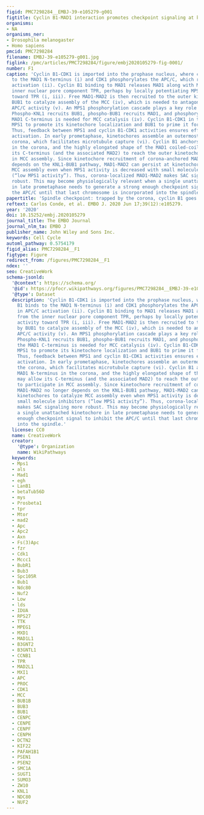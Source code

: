 ```yaml
---
figid: PMC7298284__EMBJ-39-e105279-g001
figtitle: Cyclin B1‐MAD1 interaction promotes checkpoint signaling at kinetochores
organisms:
- NA
organisms_ner:
- Drosophila melanogaster
- Homo sapiens
pmcid: PMC7298284
filename: EMBJ-39-e105279-g001.jpg
figlink: /pmc/articles/PMC7298284/figure/embj2020105279-fig-0001/
number: F1
caption: 'Cyclin B1‐CDK1 is imported into the prophase nucleus, where cyclin B1 binds
  to the MAD1 N‐terminus (i) and CDK1 phosphorylates the APC/C, which results in APC/C
  activation (ii). Cyclin B1 binding to MAD1 releases MAD1 along with MAD2 from the
  inner nuclear pore component TPR, perhaps by locally potentiating MPS1 activity
  toward TPR (i, iii). Free MAD1‐MAD2 is then recruited to the outer kinetochore by
  BUB1 to catalyze assembly of the MCC (iv), which is needed to antagonize rising
  APC/C activity (v). An MPS1 phosphorylation cascade plays a key role in SAC signaling:
  Phospho‐KNL1 recruits BUB1, phospho‐BUB1 recruits MAD1, and phosphorylation of the
  MAD1 C‐terminus is needed for MCC catalysis (iv). Cyclin B1‐CDK1 in turn phosphorylates
  MPS1 to promote its kinetochore localization and BUB1 to prime it for MPS1 phosphorylation.
  Thus, feedback between MPS1 and cyclin B1‐CDK1 activities ensures efficient SAC
  activation. In early prometaphase, kinetochores assemble an outermost domain, the
  corona, which facilitates microtubule capture (vi). Cyclin B1 anchors the MAD1 N‐terminus
  in the corona, and the highly elongated shape of the MAD1 coiled‐coil may allow
  its C‐terminus (and the associated MAD2) to reach the outer kinetochore to participate
  in MCC assembly. Since kinetochore recruitment of corona‐anchored MAD1‐MAD2 no longer
  depends on the KNL1‐BUB1 pathway, MAD1‐MAD2 can persist at kinetochores to catalyze
  MCC assembly even when MPS1 activity is decreased with small molecule inhibitors
  (“low MPS1 activity”). Thus, corona‐localized MAD1‐MAD2 makes SAC signaling more
  robust. This may become physiologically relevant when a single unattached kinetochore
  in late prometaphase needs to generate a strong enough checkpoint signal to inhibit
  the APC/C until that last chromosome is incorporated into the spindle.'
papertitle: 'Spindle checkpoint: trapped by the corona, cyclin B1 goes MAD .'
reftext: Carlos Conde, et al. EMBO J. 2020 Jun 17;39(12):e105279.
year: '2020'
doi: 10.15252/embj.2020105279
journal_title: The EMBO Journal
journal_nlm_ta: EMBO J
publisher_name: John Wiley and Sons Inc.
keywords: Cell Cycle
automl_pathway: 0.5754179
figid_alias: PMC7298284__F1
figtype: Figure
redirect_from: /figures/PMC7298284__F1
ndex: ''
seo: CreativeWork
schema-jsonld:
  '@context': https://schema.org/
  '@id': https://pfocr.wikipathways.org/figures/PMC7298284__EMBJ-39-e105279-g001.html
  '@type': Dataset
  description: 'Cyclin B1‐CDK1 is imported into the prophase nucleus, where cyclin
    B1 binds to the MAD1 N‐terminus (i) and CDK1 phosphorylates the APC/C, which results
    in APC/C activation (ii). Cyclin B1 binding to MAD1 releases MAD1 along with MAD2
    from the inner nuclear pore component TPR, perhaps by locally potentiating MPS1
    activity toward TPR (i, iii). Free MAD1‐MAD2 is then recruited to the outer kinetochore
    by BUB1 to catalyze assembly of the MCC (iv), which is needed to antagonize rising
    APC/C activity (v). An MPS1 phosphorylation cascade plays a key role in SAC signaling:
    Phospho‐KNL1 recruits BUB1, phospho‐BUB1 recruits MAD1, and phosphorylation of
    the MAD1 C‐terminus is needed for MCC catalysis (iv). Cyclin B1‐CDK1 in turn phosphorylates
    MPS1 to promote its kinetochore localization and BUB1 to prime it for MPS1 phosphorylation.
    Thus, feedback between MPS1 and cyclin B1‐CDK1 activities ensures efficient SAC
    activation. In early prometaphase, kinetochores assemble an outermost domain,
    the corona, which facilitates microtubule capture (vi). Cyclin B1 anchors the
    MAD1 N‐terminus in the corona, and the highly elongated shape of the MAD1 coiled‐coil
    may allow its C‐terminus (and the associated MAD2) to reach the outer kinetochore
    to participate in MCC assembly. Since kinetochore recruitment of corona‐anchored
    MAD1‐MAD2 no longer depends on the KNL1‐BUB1 pathway, MAD1‐MAD2 can persist at
    kinetochores to catalyze MCC assembly even when MPS1 activity is decreased with
    small molecule inhibitors (“low MPS1 activity”). Thus, corona‐localized MAD1‐MAD2
    makes SAC signaling more robust. This may become physiologically relevant when
    a single unattached kinetochore in late prometaphase needs to generate a strong
    enough checkpoint signal to inhibit the APC/C until that last chromosome is incorporated
    into the spindle.'
  license: CC0
  name: CreativeWork
  creator:
    '@type': Organization
    name: WikiPathways
  keywords:
  - Mps1
  - als
  - Mad1
  - egh
  - LanB1
  - betaTub56D
  - mys
  - Prosbeta1
  - tpr
  - Mtor
  - mad2
  - Apc
  - Apc2
  - Axn
  - Fs(3)Apc
  - fzr
  - Cdk1
  - Mccc1
  - BubR1
  - Bub3
  - Spc105R
  - Bub1
  - Ndc80
  - Nuf2
  - Low
  - lds
  - IDUA
  - RPS27
  - TTK
  - MPEG1
  - MXD1
  - MAD1L1
  - B3GNT2
  - B3GNTL1
  - CCNB1
  - TPR
  - MAD2L1
  - MXI1
  - APC
  - PROC
  - CDK1
  - MCC
  - BUB1B
  - BUB3
  - BUB1
  - CENPC
  - CENPE
  - CENPF
  - CENPH
  - DCTN2
  - KIF22
  - PAFAH1B1
  - PSEN1
  - PSEN2
  - SMC1A
  - SUGT1
  - SUMO3
  - ZW10
  - KNL1
  - NDC80
  - NUF2
---
```

